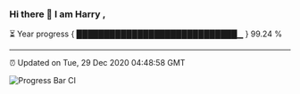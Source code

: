 ### Hi there 👋 I am Harry , 

⏳ Year progress { █████████████████████████████▁ } 99.24 %

---

⏰ Updated on Tue, 29 Dec 2020 04:48:58 GMT

![Progress Bar CI](https://github.com/duykhang68/duykhang68/workflows/Progress%20Bar%20CI/badge.svg)
